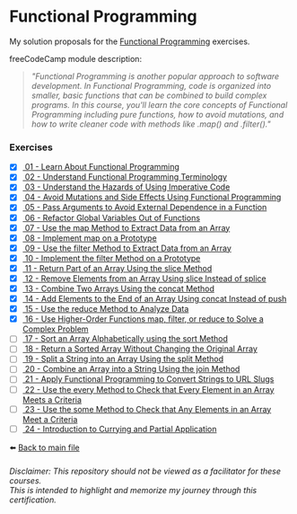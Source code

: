 # Functional Programming

My solution proposals for
the [Functional Programming](https://www.freecodecamp.org/learn/javascript-algorithms-and-data-structures/#functional-programming)
exercises.

freeCodeCamp module description:
> *"Functional Programming is another popular approach to software development. In Functional Programming, code is organized into smaller, basic functions that can be combined to build complex programs. In this course, you'll learn the core concepts of Functional Programming including pure functions, how to avoid mutations, and how to write cleaner code with methods like .map() and .filter()."*

### Exercises

- [X] [ 01 - Learn About Functional Programming](01-learn-about-functional-programming.js)
- [X] [ 02 - Understand Functional Programming Terminology](02-understand-functional-programming-terminology.js)
- [X] [ 03 - Understand the Hazards of Using Imperative Code](03-understand-the-hazards-of-using-imperative-code.js)
- [X] [ 04 - Avoid Mutations and Side Effects Using Functional Programming](04-avoid-mutations-and-side-effects-using-functional-programming.js)
- [X] [ 05 - Pass Arguments to Avoid External Dependence in a Function](05-pass-arguments-to-avoid-external-dependence-in-a-function.js)
- [X] [ 06 - Refactor Global Variables Out of Functions](06-refactor-global-variables-out-of-functions.js)
- [X] [ 07 - Use the map Method to Extract Data from an Array](07-use-the-map-method-to-extract-data-from-an-array.js)
- [X] [ 08 - Implement map on a Prototype](08-implement-map-on-a-prototype.js)
- [X] [ 09 - Use the filter Method to Extract Data from an Array](09-use-the-filter-method-to-extract-data-from-an-array.js)
- [X] [ 10 - Implement the filter Method on a Prototype](10-implement-the-filter-method-on-a-prototype.js)
- [X] [ 11 - Return Part of an Array Using the slice Method](11-return-part-of-an-array-using-the-slice-method.js)
- [X] [ 12 - Remove Elements from an Array Using slice Instead of splice](12-remove-elements-from-an-array-using-slice-instead-of-splice.js)
- [X] [ 13 - Combine Two Arrays Using the concat Method](13-combine-two-arrays-using-the-concat-method.js)
- [X] [ 14 - Add Elements to the End of an Array Using concat Instead of push](14-add-elements-to-the-end-of-an-array-using-concat-instead-of-push.js)
- [X] [ 15 - Use the reduce Method to Analyze Data](15-use-the-reduce-method-to-analyze-data.js)
- [X] [ 16 - Use Higher-Order Functions map, filter, or reduce to Solve a Complex Problem](16-use-higher-order-functions-map-filter-or-reduce-to-solve-a-complex-problem.js)
- [ ] [ 17 - Sort an Array Alphabetically using the sort Method]()
- [ ] [ 18 - Return a Sorted Array Without Changing the Original Array]()
- [ ] [ 19 - Split a String into an Array Using the split Method]()
- [ ] [ 20 - Combine an Array into a String Using the join Method]()
- [ ] [ 21 - Apply Functional Programming to Convert Strings to URL Slugs]()
- [ ] [ 22 - Use the every Method to Check that Every Element in an Array Meets a Criteria]()
- [ ] [ 23 - Use the some Method to Check that Any Elements in an Array Meet a Criteria]()
- [ ] [ 24 - Introduction to Currying and Partial Application]()

⬅️ [Back to main file](../README.md)

###### Disclaimer: This repository should not be viewed as a facilitator for these courses. <br> This is intended to highlight and memorize my journey through this certification.
